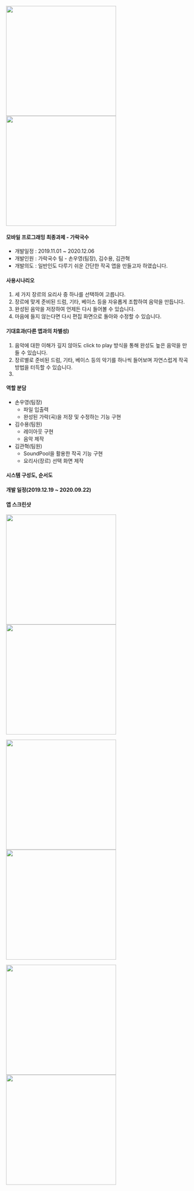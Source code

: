 <img src="./images/rythm_noodle_1.jpg" width="300"><img src="./images/rythm_noodle_2.jpg" width="300">

#### 모바일 프로그래밍 최종과제 - 가락국수



   + 개발일정 : 2019.11.01 ~ 2020.12.06
   + 개발인원 : 가락국수 팀 - 손우영(팀장), 김수용, 김관혁
   + 개발의도 : 일반인도 다루기 쉬운 간단한 작곡 앱을 만들고자 하였습니다.
               
             
             
#### 사용시나리오
   1. 세 가지 장르의 요리사 중 하나를 선택하여 고릅니다.
   2. 장르에 맞게 준비된 드럼, 기타, 베이스 등을 자유롭게 조합하여 음악을 만듭니다.
   3. 완성된 음악을 저장하여 언제든 다시 들어볼 수 있습니다.
   4. 마음에 들지 않는다면 다시 편집 화면으로 돌아와 수정할 수 있습니다.

#### 기대효과(다른 앱과의 차별성)
   1. 음악에 대한 이해가 깊지 않아도 click to play 방식을 통해 완성도 높은 음악을 만들 수 있습니다.
   2. 장르별로 준비된 드럼, 기타, 베이스 등의 악기를 하나씩 들어보며 자연스럽게 작곡 방법을 터득할 수 있습니다.
   3. 

#### 역할 분담
   - 손우영(팀장)
      + 파일 입출력
      + 완성된 가락(곡)을 저장 및 수정하는 기능 구현
   - 김수용(팀원)
      + 레이아웃 구현
      + 음악 제작
   - 김관혁(팀원)
      + SoundPool을 활용한 작곡 기능 구현
      + 요리사(장르) 선택 화면 제작
      

#### 시스템 구성도, 순서도





#### 개발 일정(2019.12.19 ~ 2020.09.22)





#### 앱 스크린샷


<img src="./images/rythm_noodle_1.jpg" width="300"><img src="./images/rythm_noodle_2.jpg" width="300">

<img src="./images/rythm_noodle_3.jpg" width="300"><img src="./images/rythm_noodle_4.jpg" width="300">


<img src="./images/rythm_noodle_5.jpg" width="300"><img src="./images/rythm_noodle_6.jpg" width="300">
